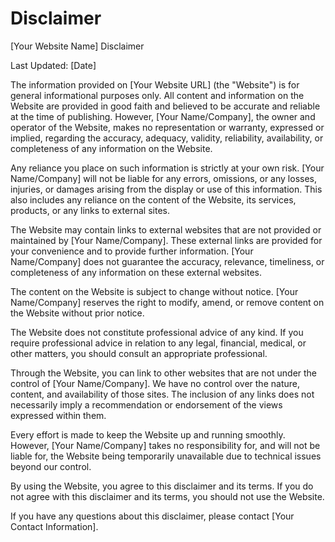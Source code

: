 # Disclaimer

[Your Website Name] Disclaimer

Last Updated: [Date]

The information provided on [Your Website URL] (the "Website") is for general informational purposes only. All content and information on the Website are provided in good faith and believed to be accurate and reliable at the time of publishing. However, [Your Name/Company], the owner and operator of the Website, makes no representation or warranty, expressed or implied, regarding the accuracy, adequacy, validity, reliability, availability, or completeness of any information on the Website.

Any reliance you place on such information is strictly at your own risk. [Your Name/Company] will not be liable for any errors, omissions, or any losses, injuries, or damages arising from the display or use of this information. This also includes any reliance on the content of the Website, its services, products, or any links to external sites.

The Website may contain links to external websites that are not provided or maintained by [Your Name/Company]. These external links are provided for your convenience and to provide further information. [Your Name/Company] does not guarantee the accuracy, relevance, timeliness, or completeness of any information on these external websites.

The content on the Website is subject to change without notice. [Your Name/Company] reserves the right to modify, amend, or remove content on the Website without prior notice.

The Website does not constitute professional advice of any kind. If you require professional advice in relation to any legal, financial, medical, or other matters, you should consult an appropriate professional.

Through the Website, you can link to other websites that are not under the control of [Your Name/Company]. We have no control over the nature, content, and availability of those sites. The inclusion of any links does not necessarily imply a recommendation or endorsement of the views expressed within them.

Every effort is made to keep the Website up and running smoothly. However, [Your Name/Company] takes no responsibility for, and will not be liable for, the Website being temporarily unavailable due to technical issues beyond our control.

By using the Website, you agree to this disclaimer and its terms. If you do not agree with this disclaimer and its terms, you should not use the Website.

If you have any questions about this disclaimer, please contact [Your Contact Information].
